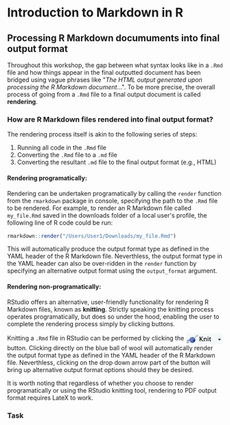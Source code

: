 # Introduction to Markdown in R

## Processing R Markdown documuments into final output format

Throughout this workshop, the gap between what syntax looks like in a `.Rmd` file and how things appear in the final outputted document has been bridged using vague phrases like "*The HTML output generated upon processing the R Markdown document*...". To be more precise, the overall process of going from a `.Rmd` file to a final output document is called **rendering**.

### How are R Markdown files rendered into final output format?

The rendering process itself is akin to the following series of steps:

1. Running all code in the `.Rmd` file
2. Converting the `.Rmd` file to a `.md` file
3. Converting the resultant `.md` file to the final output format (e.g., HTML)

#### Rendering programatically:

Rendering can be undertaken programatically by calling the `render` function from the `rmarkdown` package in console, specifying the path to the `.Rmd` file to be rendered. For example, to render an R Markdown file called `my_file.Rmd` saved in the downloads folder of a local user's profile, the following line of R code could be run:

```r
rmarkdown::render("/Users/User1/Downloads/my_file.Rmd")
```

This will automatically produce the output format type as defined in the YAML header of the R Markdown file. Neverthless, the output format type in the YAML header can also be over-ridden in the `render` function by specifying an alternative output format using the `output_format` argument.

#### Rendering non-programatically:

RStudio offers an alternative, user-friendly functionality for rendering R Markdown files, known as **knitting**. Strictly speaking the knitting process operates programatically, but does so under the hood, enabling the user to complete the rendering process simply by clicking buttons.

Knitting a `.Rmd` file in RStudio can be performed by clicking the <img src = "Embedded_Display_Items/knit_button.png" alt = "knit button" height = "25" style = "vertical-align:middle;"> button. Clicking directly on the blue ball of wool will automatically render the output format type as defined in the YAML header of the R Markdown file. Neverthless, clicking on the drop down arrow part of the button will bring up alternative output format options should they be desired. 

It is worth noting that regardless of whether you choose to render programatically or using the RStudio knitting tool, rendering to PDF output format requires LateX to work.

### Task
